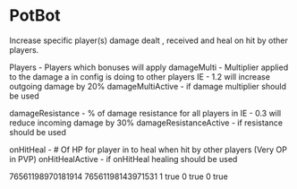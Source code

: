 # PotBot
Increase specific player(s) damage dealt , received and heal on hit by other players.





Players - Players which bonuses will apply
damageMulti - Multiplier applied to the damage a <player> in config is doing to other players IE - 1.2 will increase outgoing damage by 20%
damageMultiActive - if damage multiplier should be used

damageResistance - % of damage resistance for all players in <players> IE - 0.3 will reduce incoming damage by 30% 
damageResistanceActive - if resistance should be used

onHitHeal - # Of HP for player in <players> to heal when hit by other players (Very OP in PVP)
onHitHealActive - if onHitHeal healing should be used

<PotBotConfiguration xmlns:xsd="http://www.w3.org/2001/XMLSchema" xmlns:xsi="http://www.w3.org/2001/XMLSchema-instance">
  <players>
    <string>76561198970181914</string>
    <string>76561198143971531</string>
  </players>
  <damageMulti>1</damageMulti>
  <damageMultiActive>true</damageMultiActive>
  <damageResistance>0</damageResistance>
  <damageResistanceActive>true</damageResistanceActive>
  <onHitHeal>0</onHitHeal>
  <onHitHealActive>true</onHitHealActive>
</PotBotConfiguration>
